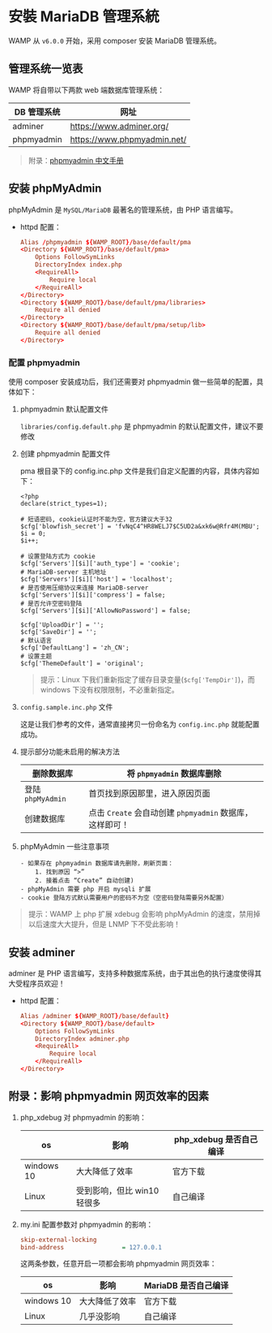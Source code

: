 # 安裝 MariaDB 管理系統

WAMP 从 `v6.0.0` 开始，采用 composer 安装 MariaDB 管理系统。

## 管理系统一览表

WAMP 将自带以下两款 web 端数据库管理系统：

| DB 管理系统 | 网址                        |
| ----------- | --------------------------- |
| adminer     | https://www.adminer.org/    |
| phpmyadmin  | https://www.phpmyadmin.net/ |

> 附录：[phpmyadmin 中文手册](https://docs.phpmyadmin.net/zh_CN/latest/)

## 安装 phpMyAdmin

phpMyAdmin 是 `MySQL/MariaDB` 最著名的管理系统，由 PHP 语言编写。

- httpd 配置：

  ```conf
  Alias /phpmyadmin ${WAMP_ROOT}/base/default/pma
  <Directory ${WAMP_ROOT}/base/default/pma>
      Options FollowSymLinks
      DirectoryIndex index.php
      <RequireAll>
          Require local
      </RequireAll>
  </Directory>
  <Directory ${WAMP_ROOT}/base/default/pma/libraries>
      Require all denied
  </Directory>
  <Directory ${WAMP_ROOT}/base/default/pma/setup/lib>
      Require all denied
  </Directory>
  ```

### 配置 phpmyadmin

使用 composer 安装成功后，我们还需要对 phpmyadmin 做一些简单的配置，具体如下：

1.  phpmyadmin 默认配置文件

    `libraries/config.default.php` 是 phpmyadmin 的默认配置文件，建议不要修改

2.  创建 phpmyadmin 配置文件

    pma 根目录下的 config.inc.php 文件是我们自定义配置的内容，具体内容如下：

    ```text
    <?php
    declare(strict_types=1);

    # 短语密码, cookie认证时不能为空，官方建议大于32
    $cfg['blowfish_secret'] = 'fvNqC4^HR8WELJ7$C5UD2a&xk6w@Rfr4M(MBU';
    $i = 0;
    $i++;

    # 设置登陆方式为 cookie
    $cfg['Servers'][$i]['auth_type'] = 'cookie';
    # MariaDB-server 主机地址
    $cfg['Servers'][$i]['host'] = 'localhost';
    # 是否使用压缩协议来连接 MariaDB-server
    $cfg['Servers'][$i]['compress'] = false;
    # 是否允许空密码登陆
    $cfg['Servers'][$i]['AllowNoPassword'] = false;

    $cfg['UploadDir'] = '';
    $cfg['SaveDir'] = '';
    # 默认语言
    $cfg['DefaultLang'] = 'zh_CN';
    # 设置主题
    $cfg['ThemeDefault'] = 'original';
    ```

    > 提示：Linux 下我们重新指定了缓存目录变量(`$cfg['TempDir']`)，而 windows 下没有权限限制，不必重新指定。

3.  `config.sample.inc.php` 文件

    这是让我们参考的文件，通常直接拷贝一份命名为 `config.inc.php` 就能配置成功。

4.  提示部分功能未启用的解决方法

    | 删除数据库        | 将 `phpmyadmin` 数据库删除                               |
    | ----------------- | -------------------------------------------------------- |
    | 登陆 `phpMyAdmin` | 首页找到原因那里，进入原因页面                           |
    | 创建数据库        | 点击 `Create` 会自动创建 `phpmyadmin` 数据库，这样即可！ |

5.  phpMyAdmin 一些注意事项

    ```text
    - 如果存在 phpmyadmin 数据库请先删除，刷新页面：
        1. 找到原因 “>”
        2. 接着点击 “Create” 自动创建)
    - phpMyAdmin 需要 php 开启 mysqli 扩展
    - cookie 登陆方式默认需要用户的密码不为空（空密码登陆需要另外配置）
    ```

> 提示：WAMP 上 php 扩展 xdebug 会影响 phpMyAdmin 的速度，禁用掉以后速度大大提升，但是 LNMP 下不受此影响！

## 安装 adminer

adminer 是 PHP 语言编写，支持多种数据库系统，由于其出色的执行速度使得其大受程序员欢迎！

- httpd 配置：

  ```conf
  Alias /adminer ${WAMP_ROOT}/base/default}
  <Directory ${WAMP_ROOT}/base/default>
      Options FollowSymLinks
      DirectoryIndex adminer.php
      <RequireAll>
          Require local
      </RequireAll>
  </Directory>
  ```

## 附录：影响 phpmyadmin 网页效率的因素

1. php_xdebug 对 phpmyadmin 的影响：

   | os         | 影响                        | php_xdebug 是否自己编译 |
   | ---------- | --------------------------- | ----------------------- |
   | windows 10 | 大大降低了效率              | 官方下载                |
   | Linux      | 受到影响，但比 win10 轻很多 | 自己编译                |

2. my.ini 配置参数对 phpmyadmin 的影响：

   ```ini
   skip-external-locking
   bind-address                = 127.0.0.1
   ```

   这两条参数，任意开启一项都会影响 phpmyadmin 网页效率：

   | os         | 影响           | MariaDB 是否自己编译 |
   | ---------- | -------------- | -------------------- |
   | windows 10 | 大大降低了效率 | 官方下载             |
   | Linux      | 几乎没影响     | 自己编译             |
